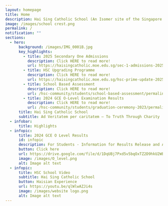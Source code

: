 ```yaml
---
layout: homepage
title: Home
description: Hai Sing Catholic School (An Isomer site of the Singapore Government)
image: /images/school crest.png
permalink: /
notification: ""
sections:
  - hero:
      background: /images/IMG_0001B.jpg
      key_highlights:
        - title: 2025 Secondary One Admissions
          description: Click HERE to read more!
          url: https://haisingcatholic.moe.edu.sg/sec-1-admissions-2025/
        - title: HSC Upgrading Programme
          description: Click HERE to read more!
          url: https://haisingcatholic.moe.edu.sg/hsc-prime-update-2025/
        - title: School Based Assessment
          description: Click HERE to read more!
          url: /hsc-community/students/school-based-assessment/permalink/
        - title: 2024 GCE O-Level Examination Results
          description: Click HERE to read more!
          url: /hsc-community/students/graduation-ceremony-2023/permalink/
      title: Hai Sing Catholic School
      subtitle: Ad Veritatem per caritatem – To Truth Through Charity
  - infobar:
      title: Highlights
  - infopic:
      title: 2024 GCE O Level Results
      id: infopic
      description: For Students - Information for Results Release and Admission Matters
      button: Click here
      url: https://drive.google.com/file/d/1DqUBj7Pxd5v5bqOxTZ2D9hkU2WEcM6uF/view?usp=sharing
      image: /images/O_level.png
      alt: Image alt text
  - infopic:
      title: HSC School Video
      subtitle: Hai Sing Catholic School
      button: Haisian Experience
      url: https://youtu.be/qlWlwAZJi4s
      image: /images/website logo.png
      alt: Image alt text
---
```

